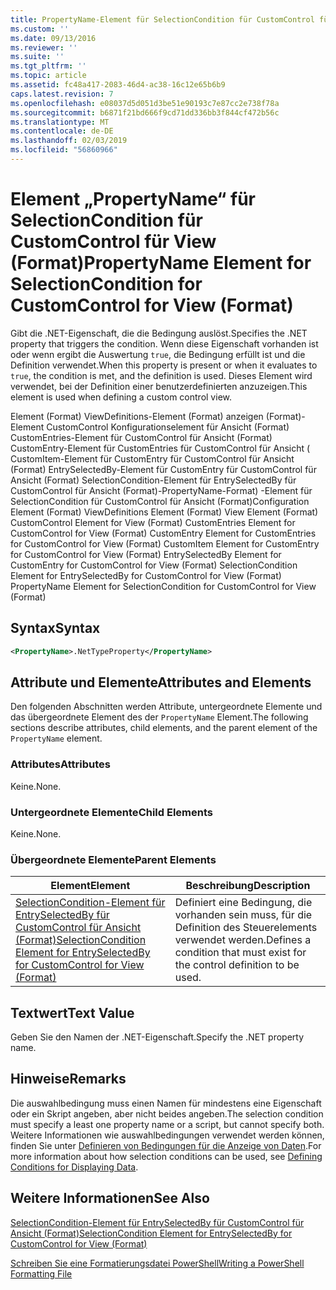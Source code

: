 ```yaml
---
title: PropertyName-Element für SelectionCondition für CustomControl für Ansicht (Format) | Microsoft-Dokumentation
ms.custom: ''
ms.date: 09/13/2016
ms.reviewer: ''
ms.suite: ''
ms.tgt_pltfrm: ''
ms.topic: article
ms.assetid: fc48a417-2083-46d4-ac38-16c12e65b6b9
caps.latest.revision: 7
ms.openlocfilehash: e08037d5d051d3be51e90193c7e87cc2e738f78a
ms.sourcegitcommit: b6871f21bd666f9cd71dd336bb3f844cf472b56c
ms.translationtype: MT
ms.contentlocale: de-DE
ms.lasthandoff: 02/03/2019
ms.locfileid: "56860966"
---
```

# <a name="propertyname-element-for-selectioncondition-for-customcontrol-for-view-format"></a><span data-ttu-id="df8fb-102">Element „PropertyName“ für SelectionCondition für CustomControl für View (Format)</span><span class="sxs-lookup"><span data-stu-id="df8fb-102">PropertyName Element for SelectionCondition for CustomControl for View (Format)</span></span>

<span data-ttu-id="df8fb-103">Gibt die .NET-Eigenschaft, die die Bedingung auslöst.</span><span class="sxs-lookup"><span data-stu-id="df8fb-103">Specifies the .NET property that triggers the condition.</span></span> <span data-ttu-id="df8fb-104">Wenn diese Eigenschaft vorhanden ist oder wenn ergibt die Auswertung `true`, die Bedingung erfüllt ist und die Definition verwendet.</span><span class="sxs-lookup"><span data-stu-id="df8fb-104">When this property is present or when it evaluates to `true`, the condition is met, and the definition is used.</span></span> <span data-ttu-id="df8fb-105">Dieses Element wird verwendet, bei der Definition einer benutzerdefinierten anzuzeigen.</span><span class="sxs-lookup"><span data-stu-id="df8fb-105">This element is used when defining a custom control view.</span></span>

<span data-ttu-id="df8fb-106">Element (Format) ViewDefinitions-Element (Format) anzeigen (Format)-Element CustomControl Konfigurationselement für Ansicht (Format) CustomEntries-Element für CustomControl für Ansicht (Format) CustomEntry-Element für CustomEntries für CustomControl für Ansicht ( CustomItem-Element für CustomEntry für CustomControl für Ansicht (Format) EntrySelectedBy-Element für CustomEntry für CustomControl für Ansicht (Format) SelectionCondition-Element für EntrySelectedBy für CustomControl für Ansicht (Format)-PropertyName-Format) -Element für SelectionCondition für CustomControl für Ansicht (Format)</span><span class="sxs-lookup"><span data-stu-id="df8fb-106">Configuration Element (Format) ViewDefinitions Element (Format) View Element (Format) CustomControl Element for View (Format) CustomEntries Element for CustomControl for View (Format) CustomEntry Element for CustomEntries for CustomControl for View (Format) CustomItem Element for CustomEntry for CustomControl for View (Format) EntrySelectedBy Element for CustomEntry for CustomControl for View (Format) SelectionCondition Element for EntrySelectedBy for CustomControl for View (Format) PropertyName Element for SelectionCondition for CustomControl for View (Format)</span></span>

## <a name="syntax"></a><span data-ttu-id="df8fb-107">Syntax</span><span class="sxs-lookup"><span data-stu-id="df8fb-107">Syntax</span></span>

```xml
<PropertyName>.NetTypeProperty</PropertyName>
```

## <a name="attributes-and-elements"></a><span data-ttu-id="df8fb-108">Attribute und Elemente</span><span class="sxs-lookup"><span data-stu-id="df8fb-108">Attributes and Elements</span></span>

<span data-ttu-id="df8fb-109">Den folgenden Abschnitten werden Attribute, untergeordnete Elemente und das übergeordnete Element des der `PropertyName` Element.</span><span class="sxs-lookup"><span data-stu-id="df8fb-109">The following sections describe attributes, child elements, and the parent element of the `PropertyName` element.</span></span>

### <a name="attributes"></a><span data-ttu-id="df8fb-110">Attributes</span><span class="sxs-lookup"><span data-stu-id="df8fb-110">Attributes</span></span>

<span data-ttu-id="df8fb-111">Keine.</span><span class="sxs-lookup"><span data-stu-id="df8fb-111">None.</span></span>

### <a name="child-elements"></a><span data-ttu-id="df8fb-112">Untergeordnete Elemente</span><span class="sxs-lookup"><span data-stu-id="df8fb-112">Child Elements</span></span>

<span data-ttu-id="df8fb-113">Keine.</span><span class="sxs-lookup"><span data-stu-id="df8fb-113">None.</span></span>

### <a name="parent-elements"></a><span data-ttu-id="df8fb-114">Übergeordnete Elemente</span><span class="sxs-lookup"><span data-stu-id="df8fb-114">Parent Elements</span></span>

|<span data-ttu-id="df8fb-115">Element</span><span class="sxs-lookup"><span data-stu-id="df8fb-115">Element</span></span>|<span data-ttu-id="df8fb-116">Beschreibung</span><span class="sxs-lookup"><span data-stu-id="df8fb-116">Description</span></span>|
|-------------|-----------------|
|[<span data-ttu-id="df8fb-117">SelectionCondition-Element für EntrySelectedBy für CustomControl für Ansicht (Format)</span><span class="sxs-lookup"><span data-stu-id="df8fb-117">SelectionCondition Element for EntrySelectedBy for CustomControl for View (Format)</span></span>](./selectioncondition-element-for-entryselectedby-for-customcontrol-format.md)|<span data-ttu-id="df8fb-118">Definiert eine Bedingung, die vorhanden sein muss, für die Definition des Steuerelements verwendet werden.</span><span class="sxs-lookup"><span data-stu-id="df8fb-118">Defines a condition that must exist for the control definition to be used.</span></span>|

## <a name="text-value"></a><span data-ttu-id="df8fb-119">Textwert</span><span class="sxs-lookup"><span data-stu-id="df8fb-119">Text Value</span></span>

<span data-ttu-id="df8fb-120">Geben Sie den Namen der .NET-Eigenschaft.</span><span class="sxs-lookup"><span data-stu-id="df8fb-120">Specify the .NET property name.</span></span>

## <a name="remarks"></a><span data-ttu-id="df8fb-121">Hinweise</span><span class="sxs-lookup"><span data-stu-id="df8fb-121">Remarks</span></span>

<span data-ttu-id="df8fb-122">Die auswahlbedingung muss einen Namen für mindestens eine Eigenschaft oder ein Skript angeben, aber nicht beides angeben.</span><span class="sxs-lookup"><span data-stu-id="df8fb-122">The selection condition must specify a least one property name or a script, but cannot specify both.</span></span> <span data-ttu-id="df8fb-123">Weitere Informationen wie auswahlbedingungen verwendet werden können, finden Sie unter [Definieren von Bedingungen für die Anzeige von Daten](./defining-conditions-for-displaying-data.md).</span><span class="sxs-lookup"><span data-stu-id="df8fb-123">For more information about how selection conditions can be used, see [Defining Conditions for Displaying Data](./defining-conditions-for-displaying-data.md).</span></span>

## <a name="see-also"></a><span data-ttu-id="df8fb-124">Weitere Informationen</span><span class="sxs-lookup"><span data-stu-id="df8fb-124">See Also</span></span>

[<span data-ttu-id="df8fb-125">SelectionCondition-Element für EntrySelectedBy für CustomControl für Ansicht (Format)</span><span class="sxs-lookup"><span data-stu-id="df8fb-125">SelectionCondition Element for EntrySelectedBy for CustomControl for View (Format)</span></span>](./selectioncondition-element-for-entryselectedby-for-customcontrol-format.md)

[<span data-ttu-id="df8fb-126">Schreiben Sie eine Formatierungsdatei PowerShell</span><span class="sxs-lookup"><span data-stu-id="df8fb-126">Writing a PowerShell Formatting File</span></span>](./writing-a-powershell-formatting-file.md)
